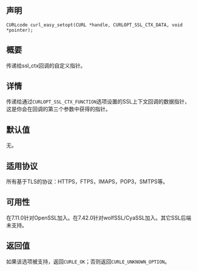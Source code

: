 ## 声明

```
CURLcode curl_easy_setopt(CURL *handle, CURLOPT_SSL_CTX_DATA, void *pointer);
```

## 概要

传递给ssl_ctx回调的自定义指针。

## 详情

传递给通过`CURLOPT_SSL_CTX_FUNCTION`选项设置的SSL上下文回调的数据指针，这是你会在回调的第三个参数中获得的指针。

## 默认值

无。

## 适用协议

所有基于TLS的协议：HTTPS，FTPS，IMAPS，POP3，SMTPS等。

## 可用性

在7.11.0针对OpenSSL加入。在7.42.0针对wolfSSL/CyaSSL加入。其它SSL后端未支持。

## 返回值

如果该选项被支持，返回`CURLE_OK`；否则返回`CURLE_UNKNOWN_OPTION`。
